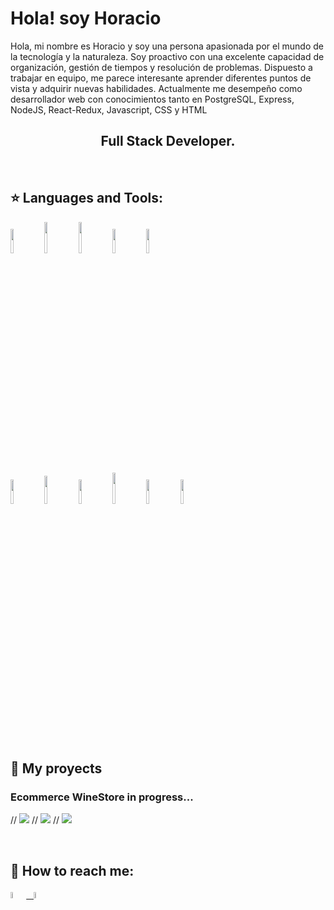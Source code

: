 # Hola! soy Horacio

Hola, mi nombre es Horacio y soy una persona apasionada por el mundo de la tecnología y la naturaleza. Soy proactivo con una excelente capacidad de organización, gestión de tiempos y resolución de problemas. Dispuesto a trabajar en equipo, me parece interesante aprender diferentes puntos de vista y adquirir nuevas habilidades. Actualmente me desempeño como desarrollador web con conocimientos tanto en PostgreSQL, Express, NodeJS, React-Redux, Javascript, CSS y HTML


<h2 align="center">
Full Stack Developer.
</h2>

&nbsp;&nbsp;


## :star: Languages and Tools:

<p>
  <code><img width="10%" src="https://www.vectorlogo.zone/logos/w3_html5/w3_html5-ar21.svg"></code>
  <code><img width="10%" height="50px" src="https://github.com/WanCirone/wancirone/blob/main/logos/1200px-Devicon-css3-plain.svg.png"></code>
  <code><img width="10%" height="50px" src="https://github.com/WanCirone/wancirone/blob/main/logos/javascript-1.svg"></code>
  <code><img width="10%" src="https://www.vectorlogo.zone/logos/git-scm/git-scm-ar21.svg"></code>
  <code><img width="10%" src="https://www.vectorlogo.zone/logos/getbootstrap/getbootstrap-ar21.svg"></code>

  <br />
  <code><img width="10%" src="https://www.vectorlogo.zone/logos/reactjs/reactjs-ar21.svg"></code>
  <code><img width="10%" height="45" src="https://cdn.worldvectorlogo.com/logos/redux.svg"></code>
  <code><img width="10%" src="https://www.vectorlogo.zone/logos/nodejs/nodejs-ar21.svg"></code>
  <code><img  width="10%" height="50px" src="https://github.com/WanCirone/wancirone/blob/main/logos/expressjs.svg"></code>
  <code><img width="10%" src="https://www.vectorlogo.zone/logos/postgresql/postgresql-ar21.svg"></code>
  <code><img width="10%" src="https://www.vectorlogo.zone/logos/sequelizejs/sequelizejs-ar21.svg"></code>
  <br />
</p>

&nbsp;

## :pushpin: My proyects


<h3>Ecommerce WineStore in progress...</h3>
<p>
//  <a><img src="https://github.com/WanCirone/wancirone/blob/main/images/pedidotopia/tabla.jpg"></a>
//  <a><img src="https://github.com/WanCirone/wancirone/blob/main/images/pedidotopia/nuevoprod.png"></a>
//  <a><img src="https://github.com/WanCirone/wancirone/blob/main/images/pedidotopia/imagen.png"></a>
</p> 
&nbsp;

## :paperclip: How to reach me:
<span >
<a href="https://www.linkedin.com/in/horacio-demaio/" ><img width="5%" src="https://github.com/WanCirone/wancirone/blob/main/logos/linkedin-icon.png"> &nbsp;
<a href="mailto:horaciodemaio33@gmail.com" ><img width="5%" src="https://github.com/WanCirone/wancirone/blob/main/logos/gmail-icon%20green.png">
</span>

